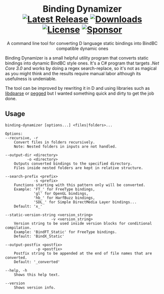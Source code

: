 <div align="center">

Binding Dynamizer  
[![Latest Release](https://img.shields.io/github/v/release/ahmetsait/BindingDynamizer)](https://github.com/ahmetsait/BindingDynamizer/releases/latest) [![Downloads](https://img.shields.io/github/downloads/ahmetsait/BindingDynamizer/total)](https://github.com/ahmetsait/BindingDynamizer/releases) [![License](https://img.shields.io/github/license/ahmetsait/BindingDynamizer)](LICENSE) [![Sponsor](https://img.shields.io/badge/Sponsor-black?logo=githubsponsors)](https://github.com/sponsors/ahmetsait)
=================
A command line tool for converting D language static bindings into BindBC compatible dynamic ones
</div>

Binding Dynamizer is a small helpful utility program that converts static bindings into dynamic BindBC style ones. It's a C# program that targets _.Net Core 3.0_ and works by doing a regex search-replace, so it's not as magical as you might think and the results require manual labor  although its usefulness is undeniable.

The tool can be improved by rewriting it in D and using libraries such as [libdparse](https://github.com/dlang-community/libdparse) or [pegged](https://github.com/PhilippeSigaud/Pegged) but I wanted something quick and dirty to get the job done.

## Usage
```
binding-dynamizer [options...] <files|folders>...

Options:
--recursive, -r
    Convert files in folders recursively.
    Note: Nested folders in inputs are not handled.

--output-dir <directory>
          -o <directory>
    Outputs converted bindings to the specified directory.
    Files inside nested folders are kept in relative structure.

--search-prefix <prefix>
             -s <prefix>
    Functions starting with this pattern only will be converted.
    Example: 'FT_' for FreeType bindings,
             'gl' for OpenGL bindings,
             'hb_' for HarfBuzz bindings,
             'SDL_' for Simple DirectMedia Layer bindings...
    Default: 'x_'

--static-version-string <version_string>
                     -v <version_string>
    Version string to be used inside version blocks for conditional compilation.
    Example: 'BindFT_Static' for FreeType bindings.
    Default: 'BindX_Static'

--output-postfix <postfix>
              -p <postfix>
    Postfix string to be appended at the end of file names that are converted.
    Default: '_converted'

--help, -h
    Shows this help text.

--version
    Shows version info.
```

